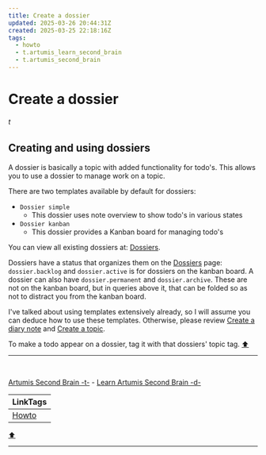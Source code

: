 ```yaml
---
title: Create a dossier
updated: 2025-03-26 20:44:31Z
created: 2025-03-25 22:18:16Z
tags:
  - howto
  - t.artumis_learn_second_brain
  - t.artumis_second_brain
---
```


# Create a dossier
###### t



## Creating and using dossiers
A dossier is basically a topic with added functionality for todo's. This allows you to use a dossier to manage work on a topic. 

There are two templates available by default for dossiers:
* `Dossier simple`
	* This dossier uses note overview to show todo's in various states
* `Dossier kanban`
	* This dossier provides a Kanban board for managing todo's
 
You can view all existing dossiers at: [Dossiers](../1.Mind/Dossiers.md). 

Dossiers have a status that organizes them on the [Dossiers](../1.Mind/Dossiers.md) page: `dossier.backlog` and `dossier.active` is for dossiers on the kanban board. A dossier can also have `dossier.permanent` and `dossier.archive`. These are not on the kanban board, but in queries above it, that can be folded so as not to distract you from the kanban board.

I've talked about using templates extensively already, so I will assume you can deduce how to use these templates. Otherwise, please review [Create a diary note](../1.Mind/Create%20a%20diary%20note.md) and [Create a topic](../1.Mind/Create%20a%20topic.md).

To make a todo appear on a dossier, tag it with that dossiers' topic tag. 
[⬆️](#t)
***
<br> 

[Artumis Second Brain -t-](../1.Mind/Artumis%20Second%20Brain%20-t-.md) - [Learn Artumis Second Brain -d-](../1.Mind/Learn%20Artumis%20Second%20Brain%20-d-.md)

| LinkTags |
|-|
| [Howto](../1.Mind/Howto.md) |
[⬆️](#t)
***
<br>